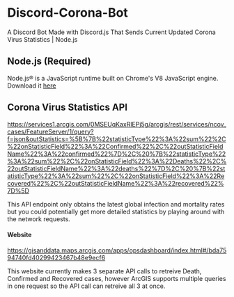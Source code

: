 # Discord-Corona-Bot
 A Discord Bot Made with Discord.js That Sends Current Updated Corona Virus Statistics | Node.js

## Node.js (Required)
Node.js® is a JavaScript runtime built on Chrome's V8 JavaScript engine. Download it [here](https://nodejs.org/dist/v12.16.1/node-v12.16.1-x64.msi)

## Corona Virus Statistics API
https://services1.arcgis.com/0MSEUqKaxRlEPj5g/arcgis/rest/services/ncov_cases/FeatureServer/1/query?f=json&outStatistics=%5B%7B%22statisticType%22%3A%22sum%22%2C%22onStatisticField%22%3A%22Confirmed%22%2C%22outStatisticFieldName%22%3A%22confirmed%22%7D%2C%20%7B%22statisticType%22%3A%22sum%22%2C%22onStatisticField%22%3A%22Deaths%22%2C%22outStatisticFieldName%22%3A%22deaths%22%7D%2C%20%7B%22statisticType%22%3A%22sum%22%2C%22onStatisticField%22%3A%22Recovered%22%2C%22outStatisticFieldName%22%3A%22recovered%22%7D%5D

This API endpoint only obtains the latest global infection and mortality rates but you could potentially get more detailed statistics by playing around with the network requests.

#### Website
https://gisanddata.maps.arcgis.com/apps/opsdashboard/index.html#/bda7594740fd40299423467b48e9ecf6

This website currently makes 3 separate API calls to retreive Death, Confirmed and Recovered cases, however ArcGIS supports multiple queries in one request so the API call can retreive all 3 at once.
